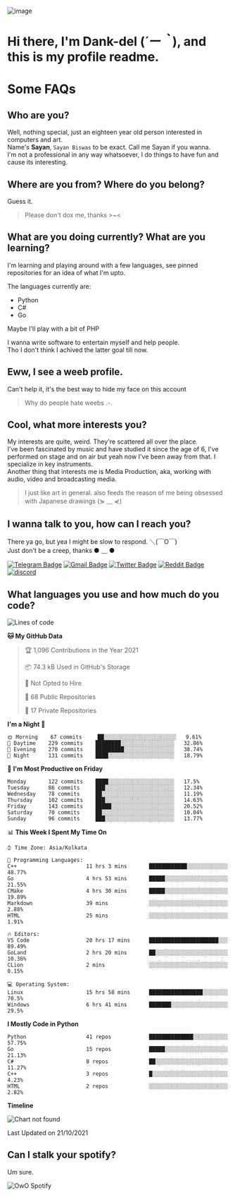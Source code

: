 ![image](https://user-images.githubusercontent.com/63096193/125182844-29f20800-e22f-11eb-8dc9-b0f2d29647bb.png)

# **Hi there, I'm Dank-del (*´ー｀*), and this is my profile readme.**
<!--  [![Profile views](https://gpvc.arturio.dev/dank-del)](https://github.com/dank-del) -->
# Some FAQs

## **Who are you?**

Well, nothing special, just an eighteen year old person interested in computers and art. \
Name's **Sayan**, `Sayan Biswas` to be exact. Call me Sayan if you wanna. \
I'm not a professional in any way whatsoever, I do things to have fun and cause its interesting.

## **Where are you from? Where do you belong?**

Guess it.
> Please don't dox me, thanks >~<

## **What are you doing currently? What are you learning?**

I'm learning and playing around with a few languages, see pinned repositories for an idea of what I'm upto.

The languages currently are:

- Python
- C#
- Go

Maybe I'll play with a bit of PHP

I wanna write software to entertain myself and help people. \
Tho I don't think I achived the latter goal till now.

## **Eww, I see a weeb profile.**

Can't help it, it's the best way to hide my face on this account
> Why do people hate weebs .-.

## **Cool, what more interests you?**

My interests are quite, weird. They're scattered all over the place. \
I've been fascinated by music and have studied it since the age of 6, I've performed on stage and on air but yeah now I've been away from that. I specialize in key instruments. \
Another thing that interests me is Media Production, aka, working with audio, video and broadcasting media.

> I just like art in general. also feeds the reason of me being obsessed with Japanese drawings (⋟ ﹏ ⋞)

## **I wanna talk to you, how can I reach you?**

There ya go, but yea I might be slow to respond. ＼(￣O￣) \
Just don't be a creep, thanks ● ﹏ ●

[![Telegram Badge](https://img.shields.io/badge/-dank_as_fuck-1ca0f1?style=flat-square&logo=telegram&logoColor=white&link=https://t.me/dank_as_fuck)](https://t.me/dank_as_fuck)
[![Gmail Badge](https://img.shields.io/badge/-chizuru@kanojo.tk-c14438?style=flat-square&logo=Gmail&logoColor=white&link=mailto:chizuru@kanojo.tk)](mailto:chizuru@kanojo.tk)
[![Twitter Badge](https://img.shields.io/twitter/follow/TheDankDel?style=social)](https://twitter.com/TheDankDel)
[![Reddit Badge](https://img.shields.io/reddit/user-karma/combined/dank_as_fuck_?style=social)](https://www.reddit.com/user/dank_as_fuck_/)
[![discord](https://discord-md-badge.vercel.app/api/shield/506536929152466945?style=social)](https://discordapp.com/users/506536929152466945)

## **What languages you use and how much do you code?**

<!--START_SECTION:waka-->
![Lines of code](https://img.shields.io/badge/From%20Hello%20World%20I%27ve%20Written-940882%20lines%20of%20code-blue)

**🐱 My GitHub Data** 

> 🏆 1,096 Contributions in the Year 2021
 > 
> 📦 74.3 kB Used in GitHub's Storage 
 > 
> 🚫 Not Opted to Hire
 > 
> 📜 68 Public Repositories 
 > 
> 🔑 17 Private Repositories  
 > 
**I'm a Night 🦉** 

```text
🌞 Morning    67 commits     ██░░░░░░░░░░░░░░░░░░░░░░░   9.61% 
🌆 Daytime    229 commits    ████████░░░░░░░░░░░░░░░░░   32.86% 
🌃 Evening    270 commits    █████████░░░░░░░░░░░░░░░░   38.74% 
🌙 Night      131 commits    ████░░░░░░░░░░░░░░░░░░░░░   18.79%

```
📅 **I'm Most Productive on Friday** 

```text
Monday       122 commits    ████░░░░░░░░░░░░░░░░░░░░░   17.5% 
Tuesday      86 commits     ███░░░░░░░░░░░░░░░░░░░░░░   12.34% 
Wednesday    78 commits     ██░░░░░░░░░░░░░░░░░░░░░░░   11.19% 
Thursday     102 commits    ███░░░░░░░░░░░░░░░░░░░░░░   14.63% 
Friday       143 commits    █████░░░░░░░░░░░░░░░░░░░░   20.52% 
Saturday     70 commits     ██░░░░░░░░░░░░░░░░░░░░░░░   10.04% 
Sunday       96 commits     ███░░░░░░░░░░░░░░░░░░░░░░   13.77%

```


📊 **This Week I Spent My Time On** 

```text
⌚︎ Time Zone: Asia/Kolkata

💬 Programming Languages: 
C++                      11 hrs 3 mins       ████████████░░░░░░░░░░░░░   48.77% 
Go                       4 hrs 53 mins       █████░░░░░░░░░░░░░░░░░░░░   21.55% 
CMake                    4 hrs 30 mins       █████░░░░░░░░░░░░░░░░░░░░   19.89% 
Markdown                 39 mins             ░░░░░░░░░░░░░░░░░░░░░░░░░   2.88% 
HTML                     25 mins             ░░░░░░░░░░░░░░░░░░░░░░░░░   1.91%

🔥 Editors: 
VS Code                  20 hrs 17 mins      ██████████████████████░░░   89.49% 
GoLand                   2 hrs 20 mins       ██░░░░░░░░░░░░░░░░░░░░░░░   10.36% 
CLion                    2 mins              ░░░░░░░░░░░░░░░░░░░░░░░░░   0.15%

💻 Operating System: 
Linux                    15 hrs 58 mins      █████████████████░░░░░░░░   70.5% 
Windows                  6 hrs 41 mins       ███████░░░░░░░░░░░░░░░░░░   29.5%

```

**I Mostly Code in Python** 

```text
Python                   41 repos            ██████████████░░░░░░░░░░░   57.75% 
Go                       15 repos            █████░░░░░░░░░░░░░░░░░░░░   21.13% 
C#                       8 repos             ██░░░░░░░░░░░░░░░░░░░░░░░   11.27% 
C++                      3 repos             █░░░░░░░░░░░░░░░░░░░░░░░░   4.23% 
HTML                     2 repos             ░░░░░░░░░░░░░░░░░░░░░░░░░   2.82%

```


**Timeline**

![Chart not found](https://raw.githubusercontent.com/Dank-del/Dank-del/main/charts/bar_graph.png) 


 Last Updated on 21/10/2021
<!--END_SECTION:waka-->

## **Can I stalk your spotify?**

Um sure.

![OwO Spotify](https://spotify-recently-played-readme.vercel.app/api?user=31fdrsslnr7nvq4ytqwtw7c4rxfm&count=5)
